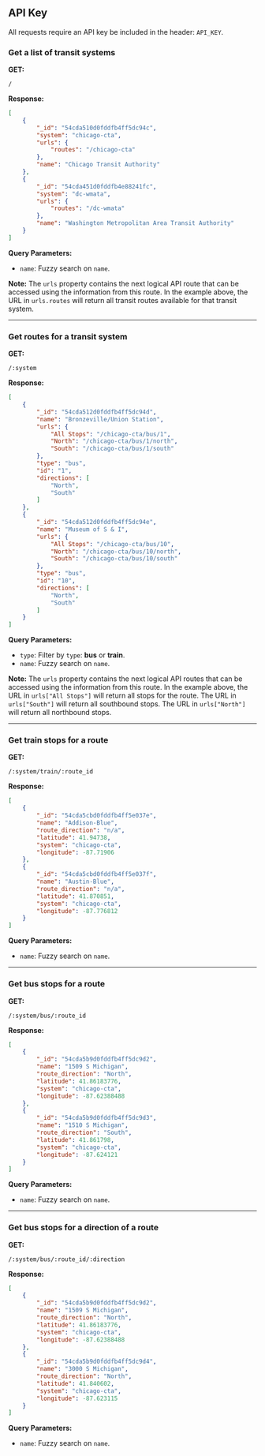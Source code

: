 ## API Key

All requests require an API key be included in the header: `API_KEY`.


### Get a list of transit systems

**GET:**
```
/
```

**Response:**
```json
[
    {
        "_id": "54cda510d0fddfb4ff5dc94c",
        "system": "chicago-cta",
        "urls": {
            "routes": "/chicago-cta"
        },
        "name": "Chicago Transit Authority"
    },
    {
        "_id": "54cda451d0fddfb4e88241fc",
        "system": "dc-wmata",
        "urls": {
            "routes": "/dc-wmata"
        },
        "name": "Washington Metropolitan Area Transit Authority"
    }
]
```

**Query Parameters:**

* `name`: Fuzzy search on `name`.

**Note:**
The `urls` property contains the next logical API route that can be accessed using the information from this route. In the example above, the URL in `urls.routes` will return all transit routes available for that transit system.


- - -


### Get routes for a transit system

**GET:**
```
/:system
```

**Response:**
```json
[
    {
        "_id": "54cda512d0fddfb4ff5dc94d",
        "name": "Bronzeville/Union Station",
        "urls": {
            "All Stops": "/chicago-cta/bus/1",
            "North": "/chicago-cta/bus/1/north",
            "South": "/chicago-cta/bus/1/south"
        },
        "type": "bus",
        "id": "1",
        "directions": [
            "North",
            "South"
        ]
    },
    {
        "_id": "54cda512d0fddfb4ff5dc94e",
        "name": "Museum of S & I",
        "urls": {
            "All Stops": "/chicago-cta/bus/10",
            "North": "/chicago-cta/bus/10/north",
            "South": "/chicago-cta/bus/10/south"
        },
        "type": "bus",
        "id": "10",
        "directions": [
            "North",
            "South"
        ]
    }
]
```

**Query Parameters:**

* `type`: Filter by `type`: **bus** or **train**.
* `name`: Fuzzy search on `name`.


**Note:**
The `urls` property contains the next logical API routes that can be accessed using the information from this route. In the example above, the URL in `urls["All Stops"]` will return all stops for the route. The URL in `urls["South"]` will return all southbound stops. The URL in `urls["North"]` will return all northbound stops.


- - -


### Get train stops for a route

**GET:**
```
/:system/train/:route_id
```

**Response:**
```json
[
    {
        "_id": "54cda5cbd0fddfb4ff5e037e",
        "name": "Addison-Blue",
        "route_direction": "n/a",
        "latitude": 41.94738,
        "system": "chicago-cta",
        "longitude": -87.71906
    },
    {
        "_id": "54cda5cbd0fddfb4ff5e037f",
        "name": "Austin-Blue",
        "route_direction": "n/a",
        "latitude": 41.870851,
        "system": "chicago-cta",
        "longitude": -87.776812
    }
]
```

**Query Parameters:**

* `name`: Fuzzy search on `name`.


- - -


### Get bus stops for a route

**GET:**
```
/:system/bus/:route_id
```

**Response:**
```json
[
    {
        "_id": "54cda5b9d0fddfb4ff5dc9d2",
        "name": "1509 S Michigan",
        "route_direction": "North",
        "latitude": 41.86183776,
        "system": "chicago-cta",
        "longitude": -87.62388488
    },
    {
        "_id": "54cda5b9d0fddfb4ff5dc9d3",
        "name": "1510 S Michigan",
        "route_direction": "South",
        "latitude": 41.861798,
        "system": "chicago-cta",
        "longitude": -87.624121
    }
]
```

**Query Parameters:**

* `name`: Fuzzy search on `name`.


- - -


### Get bus stops for a direction of a route

**GET:**
```
/:system/bus/:route_id/:direction
```

**Response:**
```json
[
    {
        "_id": "54cda5b9d0fddfb4ff5dc9d2",
        "name": "1509 S Michigan",
        "route_direction": "North",
        "latitude": 41.86183776,
        "system": "chicago-cta",
        "longitude": -87.62388488
    },
    {
        "_id": "54cda5b9d0fddfb4ff5dc9d4",
        "name": "3000 S Michigan",
        "route_direction": "North",
        "latitude": 41.840602,
        "system": "chicago-cta",
        "longitude": -87.623115
    }
]
```

**Query Parameters:**

* `name`: Fuzzy search on `name`.
